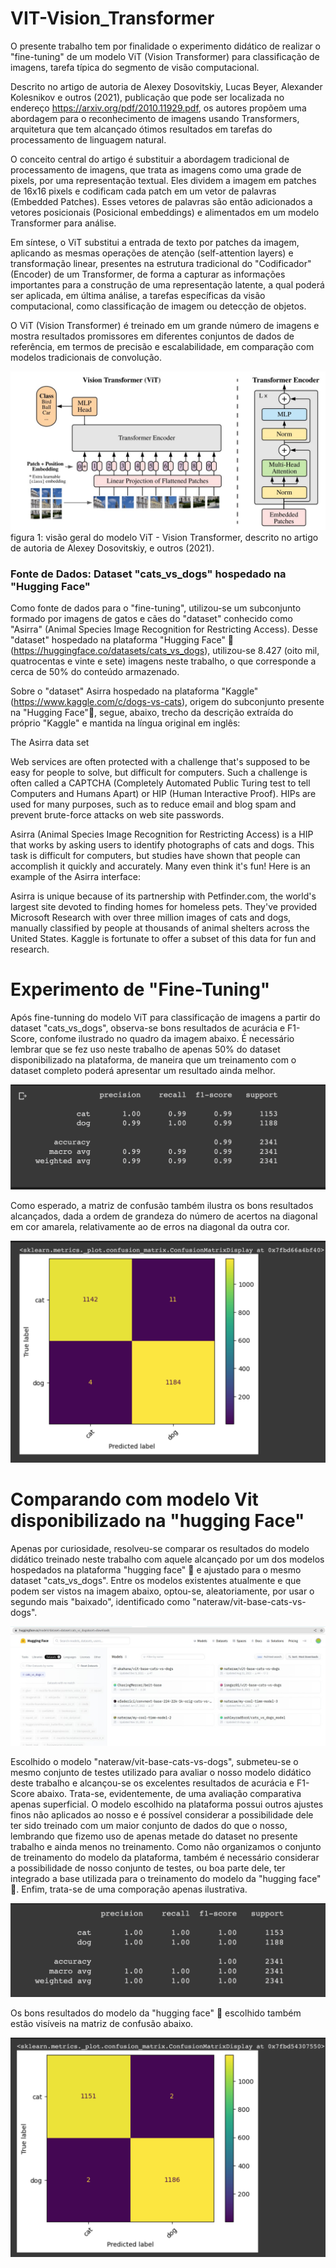 # VIT-Vision_Transformer
O presente trabalho tem por finalidade o experimento didático de realizar o "fine-tuning" de um modelo ViT (Vision Transformer) para classificação de imagens, tarefa típica do segmento de visão computacional. 

Descrito no artigo de autoria de  Alexey Dosovitskiy, Lucas Beyer, Alexander Kolesnikov e outros (2021), publicação que pode ser localizada no endereço https://arxiv.org/pdf/2010.11929.pdf, os autores propõem uma abordagem para o reconhecimento de imagens usando Transformers, arquitetura que tem alcançado ótimos resultados em tarefas do processamento de linguagem natural.

O conceito central do artigo é substituir a abordagem tradicional de processamento de imagens, que trata as imagens como uma grade de pixels, por uma representação textual. Eles dividem a imagem em patches de 16x16 pixels e codificam cada patch em um vetor de palavras (Embedded Patches). Esses vetores de palavras são então adicionados a vetores posicionais (Posicional embeddings) e alimentados em um modelo Transformer para análise.

Em síntese, o ViT substitui a entrada de texto por patches da imagem, aplicando as mesmas operações de atenção (self-attention layers) e transformação linear, presentes na estrutura tradicional do "Codificador" (Encoder) de um Transformer, de forma a capturar as informações importantes para a construção de uma representação latente, a qual poderá ser aplicada, em última análise, a tarefas específicas da visão computacional, como classificação de imagem ou detecção de objetos.

O ViT (Vision Transformer) é treinado em um grande número de imagens e mostra resultados promissores em diferentes conjuntos de dados de referência, em termos de precisão e escalabilidade, em comparação com modelos tradicionais de convolução.





![](/img/VIT-Vision-Transformer.jpeg)
figura 1: visão geral do modelo ViT - Vision Transformer, descrito no artigo de autoria de Alexey Dosovitskiy, e outros (2021).

### Fonte de Dados: Dataset "cats_vs_dogs" hospedado na "Hugging Face"
Como fonte de dados para o "fine-tuning", utilizou-se um subconjunto formado por imagens de gatos e cães do "dataset" conhecido como "Asirra" (Animal Species Image Recognition for Restricting Access). Desse "dataset" hospedado na plataforma "Hugging Face" 🤗 (https://huggingface.co/datasets/cats_vs_dogs), utilizou-se 8.427 (oito mil, quatrocentas e vinte e sete) imagens neste trabalho, o que corresponde a cerca de 50% do conteúdo armazenado.

Sobre o "dataset" Asirra hospedado na plataforma "Kaggle"(https://www.kaggle.com/c/dogs-vs-cats), origem do subconjunto presente na "Hugging Face"🤗, segue, abaixo, trecho da descrição extraída do próprio "Kaggle" e mantida na língua original em inglês:

The Asirra data set

Web services are often protected with a challenge that's supposed to be easy for people to solve, but difficult for computers. Such a challenge is often called a CAPTCHA (Completely Automated Public Turing test to tell Computers and Humans Apart) or HIP (Human Interactive Proof). HIPs are used for many purposes, such as to reduce email and blog spam and prevent brute-force attacks on web site passwords.

Asirra (Animal Species Image Recognition for Restricting Access) is a HIP that works by asking users to identify photographs of cats and dogs. This task is difficult for computers, but studies have shown that people can accomplish it quickly and accurately. Many even think it's fun! Here is an example of the Asirra interface:

Asirra is unique because of its partnership with Petfinder.com, the world's largest site devoted to finding homes for homeless pets. They've provided Microsoft Research with over three million images of cats and dogs, manually classified by people at thousands of animal shelters across the United States. Kaggle is fortunate to offer a subset of this data for fun and research. 


# Experimento de "Fine-Tuning"
Após fine-tunning do modelo ViT para classificação de imagens a partir do dataset "cats_vs_dogs", observa-se bons resultados de acurácia e F1-Score, confome ilustrado no quadro da imagem abaixo. É necessário lembrar que se fez uso neste trabalho de apenas 50% do dataset disponibilizado na plataforma, de maneira que um treinamento com o dataset completo poderá apresentar um resultado ainda melhor.

![](/img/modelo-fine-tunning-acuracia.png)


Como esperado, a matriz de confusão também ilustra os bons resultados alcançados, dada a ordem de grandeza do número de acertos na diagonal em cor amarela, relativamente ao de erros na diagonal da outra cor.

![](/img/modelo-fine-tunning-matriz-confusao.png)


# Comparando com modelo Vit disponibilizado na "hugging Face" 
Apenas por curiosidade, resolveu-se comparar os resultados do modelo didático treinado neste trabalho com aquele alcançado por um dos modelos hospedados na plataforma "hugging face" 🤗  e ajustado para o mesmo dataset "cats_vs_dogs". Entre os modelos existentes atualmente e que podem ser vistos na imagem abaixo, optou-se, aleatoriamente, por usar o segundo mais "baixado", identificado como "nateraw/vit-base-cats-vs-dogs".

![](/img/modelos-hugginface-catsdogs.jpeg)


Escolhido o modelo "nateraw/vit-base-cats-vs-dogs", submeteu-se o mesmo conjunto de testes utilizado para avaliar o nosso modelo didático deste trabalho e alcançou-se os excelentes resultados de acurácia e F1-Score abaixo. Trata-se, evidentemente, de uma avaliação comparativa apenas superficial. O modelo escolhido na plataforma possui outros ajustes finos não aplicados ao nosso e é possível considerar a possibilidade dele ter sido treinado com um maior conjunto de dados do que o nosso, lembrando que fizemo uso de apenas metade do dataset no presente trabalho e ainda menos no treinamento. Como não organizamos o conjunto de treinamento do modelo da plataforma, também é necessário considerar a possibilidade de nosso conjunto de testes, ou boa parte dele, ter integrado a base utilizada para o treinamento do modelo da "hugging face" 🤗. Enfim, trata-se de uma comporação apenas ilustrativa.

![](/img/modelo-Kaggle-acuracia.png)


Os bons resultados do modelo da "hugging face" 🤗 escolhido também estão visíveis na matriz de confusão abaixo.

![](/img/modelo-Kaggle-matriz-confusao.png)
